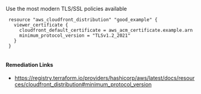 
Use the most modern TLS/SSL policies available

```hcl
 resource "aws_cloudfront_distribution" "good_example" {
   viewer_certificate {
     cloudfront_default_certificate = aws_acm_certificate.example.arn
     minimum_protocol_version = "TLSv1.2_2021"
   }
 }
 
```

#### Remediation Links
 - https://registry.terraform.io/providers/hashicorp/aws/latest/docs/resources/cloudfront_distribution#minimum_protocol_version

